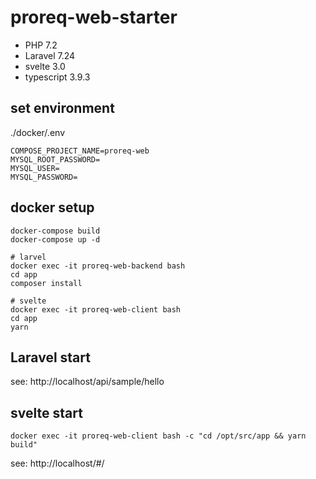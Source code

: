 # proreq-web-starter

- PHP 7.2
- Laravel 7.24
- svelte 3.0
- typescript 3.9.3

## set environment
./docker/.env
```
COMPOSE_PROJECT_NAME=proreq-web
MYSQL_ROOT_PASSWORD=
MYSQL_USER=
MYSQL_PASSWORD=
```

## docker setup
```
docker-compose build
docker-compose up -d

# larvel
docker exec -it proreq-web-backend bash
cd app
composer install

# svelte
docker exec -it proreq-web-client bash
cd app
yarn
```
## Laravel start
see: http://localhost/api/sample/hello

## svelte start
```
docker exec -it proreq-web-client bash -c "cd /opt/src/app && yarn build"
```
see: http://localhost/#/
